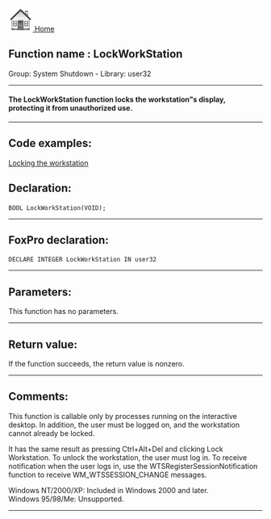 [<img src="../../images/home.png"> Home ](https://github.com/VFPX/Win32API)  

## Function name : LockWorkStation
Group: System Shutdown - Library: user32    
***  


#### The LockWorkStation function locks the workstation"s display, protecting it from unauthorized use.
***  


## Code examples:
[Locking the workstation](../../samples/sample_300.md)  

## Declaration:
```foxpro  
BOOL LockWorkStation(VOID);  
```  
***  


## FoxPro declaration:
```foxpro  
DECLARE INTEGER LockWorkStation IN user32  
```  
***  


## Parameters:
This function has no parameters.  
***  


## Return value:
If the function succeeds, the return value is nonzero.  
***  


## Comments:
This function is callable only by processes running on the interactive desktop. In addition, the user must be logged on, and the workstation cannot already be locked.  
  
It has the same result as pressing Ctrl+Alt+Del and clicking Lock Workstation. To unlock the workstation, the user must log in. To receive notification when the user logs in, use the WTSRegisterSessionNotification function to receive WM_WTSSESSION_CHANGE messages.  
  
Windows NT/2000/XP: Included in Windows 2000 and later.  
Windows 95/98/Me: Unsupported.  
  
***  

